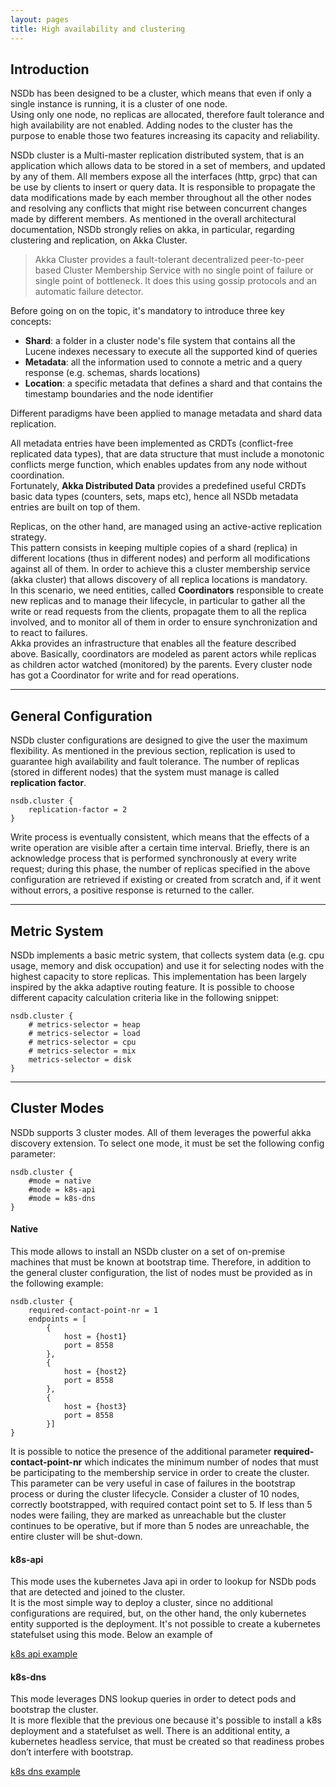 ```yaml
---
layout: pages
title: High availability and clustering
---
```


## Introduction

NSDb has been designed to be a cluster, which means that even if only a single instance is running, it is a cluster of one node.  
Using only one node, no replicas are allocated, therefore fault tolerance and high availability are not enabled. 
Adding nodes to the cluster has the purpose to enable those two features increasing its capacity and reliability.

NSDb cluster is a Multi-master replication distributed system, that is an application which allows data to be stored in a set of members, 
and updated by any of them. 
All members expose all the interfaces (http, grpc) that can be use by clients to insert or query data. 
It is responsible to propagate the data modifications made by each member throughout all the other nodes 
and resolving any conflicts that might rise between concurrent changes made by different members. 
As mentioned in the overall architectural documentation, NSDb strongly relies on akka, in particular, regarding clustering and replication, on Akka Cluster. 

> Akka Cluster provides a fault-tolerant decentralized peer-to-peer based Cluster Membership Service with no single point of failure or single point of bottleneck. 
It does this using gossip protocols and an automatic failure detector.   


Before going on on the topic, it's mandatory to introduce three key concepts:
- **Shard**: a folder in a cluster node's file system that contains all the Lucene indexes necessary to execute all the supported kind of queries
- **Metadata**: all the information used to connote a metric and a query response (e.g. schemas, shards locations)
- **Location**: a specific metadata that defines a shard and that contains the timestamp boundaries and the node identifier

Different paradigms have been applied to manage metadata and shard data replication.

All metadata entries have been implemented as CRDTs (conflict-free replicated data types),
that are data structure that must include a monotonic conflicts merge function, which enables updates from any node without coordination. 
<br>Fortunately, **Akka Distributed Data** provides a predefined useful CRDTs basic 
data types (counters, sets, maps etc), hence all NSDb metadata entries are built on top of them. 

Replicas, on the other hand, are managed using an active-active replication strategy.
<br>This pattern consists in keeping multiple copies of a shard (replica) in different locations (thus in different nodes) and perform all modifications against all of them. 
In order to achieve this a cluster membership service (akka cluster) that allows discovery  of all replica locations is mandatory.
<br>In this scenario, we need entities, called **Coordinators** responsible to create new replicas and to manage their lifecycle,
in particular to gather all the write or read requests from the clients, propagate them to all the replica involved, and to monitor
all of them in order to ensure synchronization and to react to failures.
<br>Akka provides an infrastructure that enables all the feature described above. Basically, coordinators are modeled as parent actors while replicas as children actor watched (monitored) by the parents.
Every cluster node has got a Coordinator for write and for read operations.
                                                                                                        
___

## General Configuration

NSDb cluster configurations are designed to give the user the maximum flexibility. 
As mentioned in the previous section, replication is used to guarantee high availability and fault tolerance.
The number of replicas (stored in different nodes) that the system must manage is called **replication factor**. 

```$
nsdb.cluster {
    replication-factor = 2
}
```

Write process is eventually consistent, which means that the effects of a write operation are visible after a certain time interval. 
Briefly, there is an acknowledge process that is performed synchronously at every write request; during this phase, 
the number of replicas specified in the above configuration are retrieved if existing or created from scratch and, 
if it went without errors, a positive response is returned to the caller. 
 
___

## Metric System

NSDb implements a basic metric system, that collects system data (e.g. cpu usage, memory and disk occupation) and use it for selecting nodes 
with the highest capacity to store replicas.
This implementation has been largely inspired by the akka adaptive routing feature.
It is possible to choose different capacity calculation criteria like in the following snippet:

```
nsdb.cluster {
    # metrics-selector = heap
    # metrics-selector = load
    # metrics-selector = cpu
    # metrics-selector = mix
    metrics-selector = disk
}
```
___

## Cluster Modes

NSDb supports 3 cluster modes. All of them leverages the powerful akka discovery extension.
To select one mode, it must be set the following config parameter:

```
nsdb.cluster {
    #mode = native
    #mode = k8s-api
    #mode = k8s-dns
}
```

#### Native

This mode allows to install an NSDb cluster on a set of on-premise machines that must be known at bootstrap time.
Therefore, in addition to the general cluster configuration, the list of nodes must be provided as in the following example:

```
nsdb.cluster {
    required-contact-point-nr = 1
    endpoints = [
        {
            host = {host1}
            port = 8558
        },
        {
            host = {host2}
            port = 8558
        },
        {
            host = {host3}
            port = 8558
        }]
}
```  

It is possible to notice the presence of the additional parameter __required-contact-point-nr__ 
which indicates the minimum number of nodes that must be participating to the membership service in order to create the cluster.
This parameter can be very useful in case of failures in the bootstrap process or during the cluster lifecycle.
Consider a cluster of 10 nodes, correctly bootstrapped, with required contact point set to 5.
If less than 5 nodes were failing, they are marked as unreachable but the cluster continues to be operative, 
but if more than 5 nodes are unreachable, the entire cluster will be shut-down.

#### k8s-api

This mode uses the kubernetes Java api in order to lookup for NSDb pods that are detected and joined to the cluster.
<br>It is the most simple way to deploy a cluster, since no additional configurations are required, but, on the other hand, the only kubernetes entity supported is the deployment. 
It's not possible to create a kubernetes statefulset using this mode.
Below an example of 

[k8s api example](/K8sApi)

#### k8s-dns

This mode leverages DNS lookup queries in order to detect pods and bootstrap the cluster.
<br>It is more flexible that the previous one because it's possible to install a k8s deployment and a statefulset as well.
There is an additional entity, a kubernetes headless service, that must be created so that readiness probes don’t interfere with bootstrap.

[k8s dns example](/K8sDns)